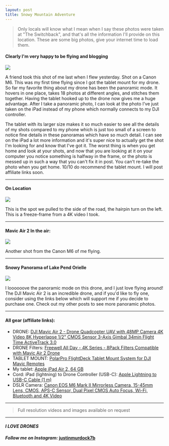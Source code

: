 ```yaml
---
layout: post
title: Snowy Mountain Adventure
---
```


> Only locals will know what I mean when I say these photos were taken at "The Switchback", and that's all the information I'll provide on this location. These are some big photos, give your internet time to load them.

#### Clearly I'm very happy to be flying and blogging

<img src="https://github.com/murdockfpv/murdockfpv.github.io/blob/master/images/2020-12-20_Schweitzer_Profile_Pic.jpg?raw=true" style="max-height: 100%; max-width:100%"/>

A friend took this shot of me last when I flew yesterday. Shot on a Canon M6. This was my first time flying since I got the tablet mount for my drone. So far my favorite thing about my drone has been the panoramic mode. It hovers in one place, takes 18 photos at different angles, and stitches them together. Having the tablet hooked up to the drone now gives me a huge advantage. After I take a panoramic photo, I can look at the photo I've just taken on the iPad instead of my phone which normally connects to my DJI controller. 

The tablet with its larger size makes it so much easier to see all the details of my shots compared to my phone which is just too small of a screen to notice fine details in these panoramas which have so much detail. I can see on the iPad a lot more information and it's super nice to actually get the shot I'm looking for and know that I've got it. The worst thing is when you get home and look at your shots, and now that you are looking at it on your computer you notice something is halfway in the frame, or the photo is messed up in such a way that you can't fix it in post. You can't re-take the photo when you get home. 10/10 do recommend the tablet mount. I will post affiliate links soon.

___

#### On Location

<img src="https://github.com/murdockfpv/murdockfpv.github.io/blob/master/images/2020-12-20-Switchback-7-3.jpg?raw=true" style="max-height: 100%; max-width: 100%"/>

This is the spot we pulled to the side of the road, the hairpin turn on the left. This is a freeze-frame from a 4K video I took.

___

#### Mavic Air 2 In the air:

<img src="https://github.com/murdockfpv/murdockfpv.github.io/blob/master/images/2020-12-20_Schweitzer_Banner_Pic.jpg?raw=true" style="max-height: 100%; max-width: 100%"/>

Another shot from the Canon M6 of me flying.

___

#### Snowy Panorama of Lake Pend Orielle

<img src="https://github.com/murdockfpv/murdockfpv.github.io/blob/master/images/2020-12-20_Schweitzer_Panorama_Web.jpg?raw=true" style="max-height: 100%; max-width: 100%"/>

I loooooove the panoramic mode on this drone, and I just love flying around! The DJI Mavic Air 2 is an incredible drone, and if you'd like to fly one, consider using the links below which will support me if you decide to purchase one. Check out my other posts to see more panoramic photos.

___

#### All gear (affiliate links):

* DRONE: <a target="_blank" href="https://www.amazon.com/gp/product/B086XCGMN7/ref=as_li_tl?ie=UTF8&camp=1789&creative=9325&creativeASIN=B086XCGMN7&linkCode=as2&tag=juliusakula-20&linkId=326b215f8174d11fa43f193f9ed38340">DJI Mavic Air 2 - Drone Quadcopter UAV with 48MP Camera 4K Video 8K Hyperlapse 1/2" CMOS Sensor 3-Axis Gimbal 34min Flight Time ActiveTrack 3.0</a><img src="//ir-na.amazon-adsystem.com/e/ir?t=juliusakula-20&l=am2&o=1&a=B086XCGMN7" width="1" height="1" border="0" alt="" style="border:none !important; margin:0px !important;" />
* DRONE Filters: <a target="_blank" href="https://www.amazon.com/gp/product/B087R3MGJ4/ref=as_li_tl?ie=UTF8&camp=1789&creative=9325&creativeASIN=B087R3MGJ4&linkCode=as2&tag=juliusakula-20&linkId=34cdeac90e2ff998bdae4e83b2b7977d">Freewell All Day - 4K Series - 8Pack Filters Compatible with Mavic Air 2 Drone</a><img src="//ir-na.amazon-adsystem.com/e/ir?t=juliusakula-20&l=am2&o=1&a=B087R3MGJ4" width="1" height="1" border="0" alt="" style="border:none !important; margin:0px !important;" />
* TABLET MOUNT: <a target="_blank" href="https://www.amazon.com/gp/product/B07M9CSGS5/ref=as_li_tl?ie=UTF8&camp=1789&creative=9325&creativeASIN=B07M9CSGS5&linkCode=as2&tag=juliusakula-20&linkId=a5ce7f23e866ea4f0f6947cf4ebc153a">PolarPro FlightDeck  Tablet Mount System for DJI Mavic Remotes</a><img src="//ir-na.amazon-adsystem.com/e/ir?t=juliusakula-20&l=am2&o=1&a=B07M9CSGS5" width="1" height="1" border="0" alt="" style="border:none !important; margin:0px !important;" />
* My tablet: <a target="_blank" href="https://www.amazon.com/gp/product/B00TREI0F2/ref=as_li_tl?ie=UTF8&camp=1789&creative=9325&creativeASIN=B00TREI0F2&linkCode=as2&tag=juliusakula-20&linkId=d3c3ea6f417ab8a892fc2b8ad159b120">Apple iPad Air 2, 64 GB</a><img src="//ir-na.amazon-adsystem.com/e/ir?t=juliusakula-20&l=am2&o=1&a=B00TREI0F2" width="1" height="1" border="0" alt="" style="border:none !important; margin:0px !important;" />
* Cord: iPad (lightning) to Drone Controller (USB-C): <a target="_blank" href="https://www.amazon.com/gp/product/B07CMN7DCX/ref=as_li_tl?ie=UTF8&camp=1789&creative=9325&creativeASIN=B07CMN7DCX&linkCode=as2&tag=juliusakula-20&linkId=ac9208650b21db8825ccd9422ee183e3">Apple Lightning to USB-C Cable (1 m)</a><img src="//ir-na.amazon-adsystem.com/e/ir?t=juliusakula-20&l=am2&o=1&a=B07CMN7DCX" width="1" height="1" border="0" alt="" style="border:none !important; margin:0px !important;" />
* DSLR Camera: <a target="_blank" href="https://www.amazon.com/gp/product/B07WFQZ6FL/ref=as_li_tl?ie=UTF8&camp=1789&creative=9325&creativeASIN=B07WFQZ6FL&linkCode=as2&tag=juliusakula-20&linkId=2cb2e924ace4cf937e2267c86852c7c9">Canon EOS M6 Mark II Mirrorless Camera, 15-45mm Lens, CMOS, APS-C Sensor, Dual Pixel CMOS Auto Focus, Wi-Fi, Bluetooth and 4K Video</a><img src="//ir-na.amazon-adsystem.com/e/ir?t=juliusakula-20&l=am2&o=1&a=B07WFQZ6FL" width="1" height="1" border="0" alt="" style="border:none !important; margin:0px !important;" />

___

> Full resolution videos and images available on request

___

#### _**I LOVE DRONES**_
#### _Follow me on Instagram:_ [**justinmurdock7b**](https://www.instagram.com/justinmurdock7b/?hl=en)
